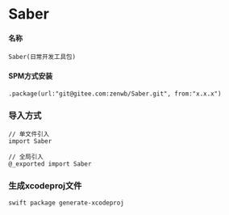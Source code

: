 # Saber

#### 名称
```
Saber(日常开发工具包)
```
#### SPM方式安装
```
.package(url:"git@gitee.com:zenwb/Saber.git", from:"x.x.x")
```

### 导入方式
```
// 单文件引入
import Saber

// 全局引入
@_exported import Saber
```

### 生成xcodeproj文件
```
swift package generate-xcodeproj
```
